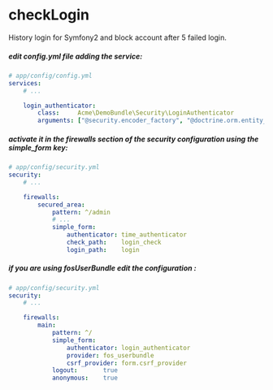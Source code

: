 checkLogin
==========

History login for Symfony2 and block account after 5 failed login.

##### edit config.yml file adding the service: 

``` yml
# app/config/config.yml
services:
    # ...

    login_authenticator:
        class:     Acme\DemoBundle\Security\LoginAuthenticator
        arguments: ["@security.encoder_factory", "@doctrine.orm.entity_manager"]
```

##### activate it in the firewalls section of the security configuration using the simple_form key: 

``` yml
# app/config/security.yml
security:
    # ...

    firewalls:
        secured_area:
            pattern: ^/admin
            # ...
            simple_form:
                authenticator: time_authenticator
                check_path:    login_check
                login_path:    login
```

##### if you are using fosUserBundle edit the configuration : 

``` yml
# app/config/security.yml
security:
    # ...

    firewalls:
        main:
            pattern: ^/
            simple_form:
                authenticator: login_authenticator
                provider: fos_userbundle
                csrf_provider: form.csrf_provider
            logout:       true
            anonymous:    true
```

